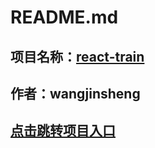 # **README.md**
## 项目名称：[react-train]( https://haozaixinhai.github.io/react-train/public/)
## 作者：wangjinsheng
## [点击跳转项目入口]( https://haozaixinhai.github.io/react-train/public/)
